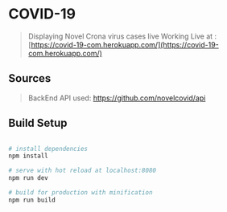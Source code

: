 
# COVID-19
> Displaying Novel Crona virus cases live
> Working Live at : [https://covid-19-com.herokuapp.com/](https://covid-19-com.herokuapp.com/)

## Sources
> BackEnd API used:
> https://github.com/novelcovid/api

## Build Setup
``` bash

# install dependencies
npm install

# serve with hot reload at localhost:8080
npm run dev

# build for production with minification
npm run build
